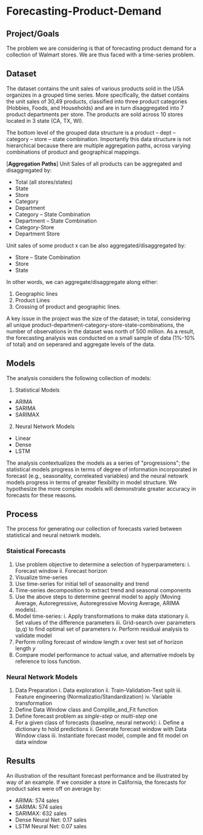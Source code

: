 

# Forecasting-Product-Demand

## Project/Goals

The problem we are considering is that of forecasting product demand for a collection of Walmart stores. We are thus faced with a time-series problem. 

## Dataset

The dataset contains the unit sales of various products sold in the USA organizes in a grouped time series. More specifically, the datset contains the unit sales of 30,49 products, classified into three product categories (Hobbies, Foods, and Households) and are in turn disaggregated into 7 product departments per store. The products are sold across 10 stores located in 3 state (CA, TX, WI). 

The bottom level of the grouped data structure is a product – dept – category – store – state combination. Importantly this data structure is not hierarchical because there are multiple aggregation paths, across varying combinations of product and geographical mappings.

[**Aggregation Paths**] Unit Sales of all products can be aggregated and disaggregated by:

- Total (all stores/states)
- State
- Store
- Category
- Department
- Category – State Combination
- Department – State Combination
- Category-Store
- Department Store

Unit sales of some product x can be also aggregated/disaggregated by:
- Store – State Combination
- Store
- State

In other words, we can aggregate/disaggregate along either:

1. Geographic lines
2. Product Lines
3.  Crossing of product and geographic lines. 

A key issue in the project was the size of the dataset; in total, considering all unique product-department-category-store-state-combinations, the number of observations in the dataset was north of 500 million. As a result, the forecasting analysis was conducted on a small sample of data (1%-10% of total) and on seperared and aggregate levels of the data. 

## Models 

The analysis considers the following collection of models:

1. Statistical Models
- ARIMA
- SARIMA
- SARIMAX
2. Neural Network Models
- Linear
- Dense
- LSTM

The analysis contextualizes the models as a series of "progressions"; the statistical models progress in terms of degree of information incorporated in forecast (e.g., seasonality, correleated variables) and the neural netowrk models progress in terms of greater flexibilty in model structure. We hypothesize the more complex models will demonstrate greater accuracy in forecasts for these reasons. 

## Process

The process for generating our collection of forecasts varied between statistical and neural netowrk models. 

### Staistical Forecasts

1. Use problem objective to determine a selection of hyperparameters:
    i. Forecast window
    ii. Forecast horizon
2. Visualize time-series
3. Use time-series for initial tell of seasonality and trend
4. Time-series decomposition to extract trend and seasonal components
5. Use the above steps to determine geenral model to apply (Moving Average, Autoregressive, Autoregressive Moving Average, ARIMA models). 
6. Model time-series:
     i. Apply transformations to make data stationary
     ii. Set values of the difference parameters
     iii. Grid-search over parameters (p,q) to find optimal set of parameters
     iv. Perform residual analysis to validate model
7. Perform rolling forecast of window length *x* over test set of horizon length *y*
8. Compare model performance to actual value, and alternative mdoels by reference to loss function. 

### Neural Network Models

1. Data Preparation
      i. Data exploration
      ii. Train-Validation-Test split
      iii. Feature engineering (Normalizatio/Standardization)
      iv. Variable transformation
2. Define Data Window class and Complile_and_Fit function
3. Define forecast problem as *single-step* or *multi-step* one
4. For a given class of forecasts (baseline, neural network):
      i. Define a dictionary to hold predictions
      ii. Generate forecast window with Data Window class
      iii. Instantiate forecast model, compile and fit model on data window

## Results

An illustration of the resultant forecast performance and be illustrated by way of an example. If we consider a store in California, the forecasts for product sales were off on average by:

- ARIMA: 574 sales
- SARIMA: 574 sales
- SARIMAX: 632 sales
- Dense Neural Net: 0.17 sales
- LSTM Neural Net: 0.07 sales
